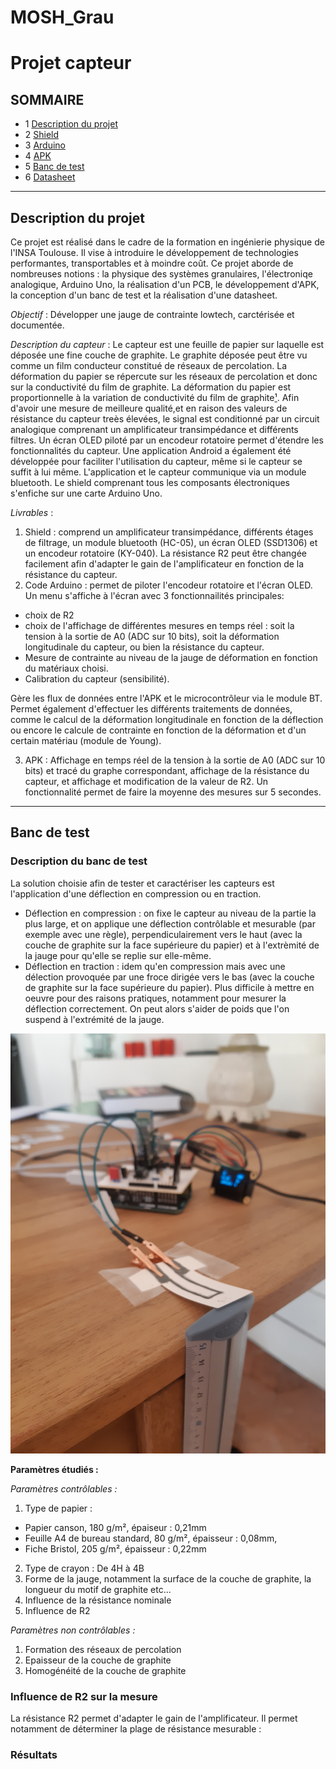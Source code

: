 # MOSH_Grau
# Projet capteur

## SOMMAIRE 
* 1 [Description du projet](#description)
* 2 [Shield](#paragraph2)
* 3 [Arduino](#paragraph3)
* 4 [APK](#paragraph4)  
* 5 [Banc de test](#paragraph5)
* 6 [Datasheet](#paragraph6)
   

--------- 
## Description du projet <a name="description"></a>

Ce projet est réalisé dans le cadre de la formation en ingénierie physique de l'INSA Toulouse. Il vise à introduire le développement de technologies performantes, transportables et à moindre coût. 
Ce projet aborde de nombreuses notions : la physique des systèmes granulaires, l'électroniqe analogique, Arduino Uno, la réalisation d'un PCB, le développement d'APK, la conception d'un banc de test et la réalisation d'une datasheet.

*Objectif* : Développer une jauge de contrainte lowtech, carctérisée et documentée. 

*Description du capteur* : Le capteur est une feuille de papier sur laquelle est déposée une fine couche de graphite. Le graphite déposée peut être vu comme un film conducteur constitué de réseaux de percolation. La déformation du papier se répercute sur les réseaux de percolation et donc sur la conductivité du film de graphite. La déformation du papier est proportionnelle à la variation de conductivité du film de graphite[¹]. Afin d'avoir une mesure de meilleure qualité,et en raison des valeurs de résistance du capteur treès élevées, le signal est conditionné par un circuit analogique comprenant un amplificateur transimpédance et différents filtres. Un écran OLED piloté par un encodeur rotatoire permet d'étendre les fonctionnalités du capteur. Une application Android a également été développée pour faciliter l'utilisation du capteur, même si le capteur se suffit à lui même. L'application et le capteur communique via un module bluetooth. Le shield comprenant tous les composants électroniques s'enfiche sur une carte Arduino Uno.


*Livrables* : 

1. Shield : comprend un amplificateur transimpédance, différents étages de filtrage, un module bluetooth (HC-05), un écran OLED (SSD1306) et un encodeur rotatoire (KY-040). La résistance R2 peut être changée facilement afin d'adapter le gain de l'amplificateur en fonction de la résistance du capteur. 
2. Code Arduino : permet de piloter l'encodeur rotatoire et l'écran OLED. Un menu s'affiche à l'écran avec 3 fonctionnailités principales:
- choix de R2
- choix de l'affichage de différentes mesures en temps réel : soit la tension à la sortie de A0 (ADC sur 10 bits), soit la déformation longitudinale du capteur, ou bien la résistance du capteur. 
- Mesure de contrainte au niveau de la jauge de déformation en fonction du matériaux choisi.
- Calibration du capteur (sensibilité).

Gère les flux de données entre l'APK et le microcontrôleur via le module BT. Permet également d'effectuer les différents traitements de données, comme le calcul de la déformation longitudinale en fonction de la déflection ou encore le calcule de contrainte en fonction de la déformation et d'un certain matériau (module de Young). 

3. APK : Affichage en temps réel  de la tension à la sortie de A0 (ADC sur 10 bits) et tracé du graphe correspondant, affichage de la résistance du capteur, et affichage et modification de la valeur de R2. Un fonctionnalité permet de faire la moyenne des mesures sur 5 secondes. 




[¹]: https://www.nature.com/articles/srep03812



--------- 
## Banc de test <a name="paragraph5"></a>

### Description du banc de test ###


La solution choisie afin de tester et caractériser les capteurs est l'application d'une déflection en compression ou en traction. 

- Déflection en compression : on fixe le capteur au niveau de la partie la plus large, et on applique une déflection contrôlable et mesurable (par exemple avec une règle), perpendiculairement vers le haut (avec la couche de graphite sur la face supérieure du papier) et à l'extrèmité de la jauge pour qu'elle se replie sur elle-même. 
- Déflection en traction : idem qu'en compression mais avec une délection provoquée par une froce dirigée vers le bas (avec la couche de graphite sur la face supérieure du papier). Plus difficile à mettre en oeuvre pour des raisons pratiques, notamment pour mesurer la déflection correctement. On peut alors s'aider de poids que l'on suspend à l'extrémité de la jauge. 

 ![alt text](https://github.com/MOSH-Insa-Toulouse/MOSH_Grau/blob/main/images/photo_banc.jpg) 
 

**Paramètres étudiés :**

*Paramètres contrôlables :*

1. Type de papier : 
- Papier canson, 180 g/m², épaiseur : 0,21mm
- Feuille A4 de bureau standard, 80 g/m², épaisseur : 0,08mm,
- Fiche Bristol, 205 g/m², épaisseur : 0,22mm

2. Type de crayon : De 4H à 4B
3. Forme de la jauge, notamment la surface de la couche de graphite, la longueur du motif de graphite etc... 
4. Influence de la résistance nominale
5. Influence de R2

*Paramètres non contrôlables :*

1. Formation des réseaux de percolation
2. Epaisseur de la couche de graphite
3. Homogénéité de la couche de graphite

### Influence de R2 sur la mesure ###

La résistance R2 permet d'adapter le gain de l'amplificateur. Il permet notamment de déterminer la plage de résistance mesurable : 




### Résultats ###


